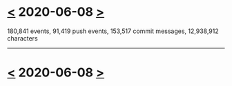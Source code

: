# [<](2020-06-07.md) 2020-06-08 [>](2020-06-09.md)

180,841 events, 91,419 push events, 153,517 commit messages, 12,938,912 characters



---

# [<](2020-06-07.md) 2020-06-08 [>](2020-06-09.md)

